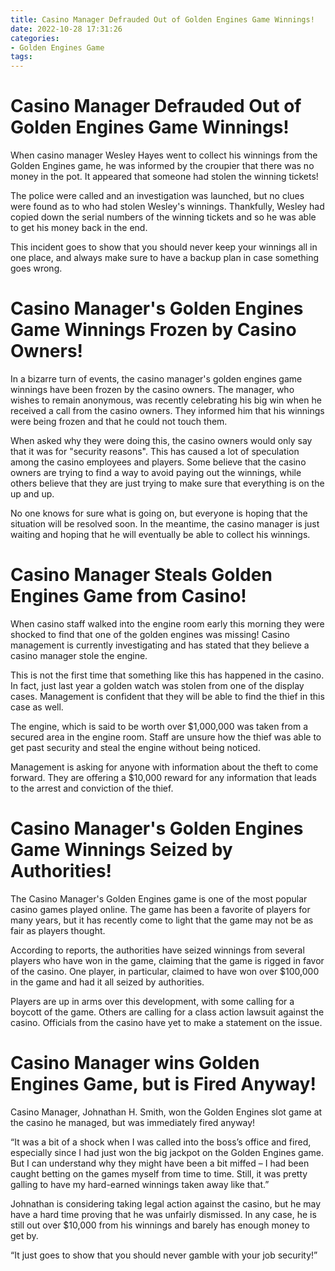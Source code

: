 ```yaml
---
title: Casino Manager Defrauded Out of Golden Engines Game Winnings!
date: 2022-10-28 17:31:26
categories:
- Golden Engines Game
tags:
---
```



#  Casino Manager Defrauded Out of Golden Engines Game Winnings!

When casino manager Wesley Hayes went to collect his winnings from the Golden Engines game, he was informed by the croupier that there was no money in the pot. It appeared that someone had stolen the winning tickets!

The police were called and an investigation was launched, but no clues were found as to who had stolen Wesley's winnings. Thankfully, Wesley had copied down the serial numbers of the winning tickets and so he was able to get his money back in the end.

This incident goes to show that you should never keep your winnings all in one place, and always make sure to have a backup plan in case something goes wrong.

#  Casino Manager's Golden Engines Game Winnings Frozen by Casino Owners!

In a bizarre turn of events, the casino manager's golden engines game winnings have been frozen by the casino owners. The manager, who wishes to remain anonymous, was recently celebrating his big win when he received a call from the casino owners. They informed him that his winnings were being frozen and that he could not touch them.

When asked why they were doing this, the casino owners would only say that it was for "security reasons". This has caused a lot of speculation among the casino employees and players. Some believe that the casino owners are trying to find a way to avoid paying out the winnings, while others believe that they are just trying to make sure that everything is on the up and up.

No one knows for sure what is going on, but everyone is hoping that the situation will be resolved soon. In the meantime, the casino manager is just waiting and hoping that he will eventually be able to collect his winnings.

#  Casino Manager Steals Golden Engines Game from Casino!

When casino staff walked into the engine room early this morning they were shocked to find that one of the golden engines was missing! Casino management is currently investigating and has stated that they believe a casino manager stole the engine.

This is not the first time that something like this has happened in the casino. In fact, just last year a golden watch was stolen from one of the display cases. Management is confident that they will be able to find the thief in this case as well.

The engine, which is said to be worth over $1,000,000 was taken from a secured area in the engine room. Staff are unsure how the thief was able to get past security and steal the engine without being noticed.

Management is asking for anyone with information about the theft to come forward. They are offering a $10,000 reward for any information that leads to the arrest and conviction of the thief.

#  Casino Manager's Golden Engines Game Winnings Seized by Authorities! 

The Casino Manager's Golden Engines game is one of the most popular casino games played online. The game has been a favorite of players for many years, but it has recently come to light that the game may not be as fair as players thought.

According to reports, the authorities have seized winnings from several players who have won in the game, claiming that the game is rigged in favor of the casino. One player, in particular, claimed to have won over $100,000 in the game and had it all seized by authorities.

Players are up in arms over this development, with some calling for a boycott of the game. Others are calling for a class action lawsuit against the casino. Officials from the casino have yet to make a statement on the issue.

#  Casino Manager wins Golden Engines Game, but is Fired Anyway!

Casino Manager, Johnathan H. Smith, won the Golden Engines slot game at the casino he managed, but was immediately fired anyway!

“It was a bit of a shock when I was called into the boss’s office and fired, especially since I had just won the big jackpot on the Golden Engines game. But I can understand why they might have been a bit miffed – I had been caught betting on the games myself from time to time. Still, it was pretty galling to have my hard-earned winnings taken away like that.”

Johnathan is considering taking legal action against the casino, but he may have a hard time proving that he was unfairly dismissed. In any case, he is still out over $10,000 from his winnings and barely has enough money to get by.

“It just goes to show that you should never gamble with your job security!”